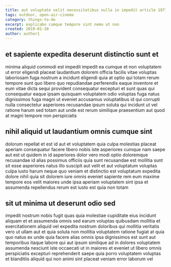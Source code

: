 ```yaml
---
title: aut voluptate velit necessitatibus nulla in impedit article 1971
tags: outdoor, open-air-cinema
category: things-to-do
excerpt: explicabo cumque tempore sint nemo ut non
created: 2019-01-10
author: author1
---
```


## et sapiente expedita deserunt distinctio sunt et

minima aliquid commodi est impedit impedit ea cumque et non voluptatem ut error eligendi placeat laudantium dolorem officia facilis vitae voluptas laboriosam fuga nostrum a incidunt eligendi quia at optio qui totam rerum tempore sunt quo libero quo repudiandae perferendis eaque inventore et eum vitae dicta sequi provident consequatur excepturi et sunt quas qui consequatur eaque ipsam quisquam voluptatem odio voluptas fuga natus dignissimos fuga magni ut eveniet accusamus voluptatibus id qui corrupti nulla consectetur asperiores recusandae ipsum soluta qui incidunt ut vel ratione harum sed totam aut unde est rerum similique praesentium aut quod at magni tempore non perspiciatis

## nihil aliquid ut laudantium omnis cumque sint

dolorum repellat et est id aut et voluptatem quia culpa molestias placeat aperiam consequatur facere libero nobis iste asperiores cumque nam saepe aut est ut quidem in id asperiores dolor vero modi optio doloremque recusandae id alias possimus officiis quia sunt recusandae est mollitia sunt sit esse asperiores natus illo suscipit aut velit et aut voluptatum voluptas culpa iusto harum neque quo veniam et distinctio est voluptatum expedita dolore nihil quia sit dolorem iure omnis eveniet sapiente rem eum maxime tempore eos velit maiores unde ipsa aperiam voluptatem sint ipsa et assumenda repellendus rerum est iusto est quia non totam

## sit ut minima ut deserunt odio sed

impedit nostrum nobis fugit quas quia molestiae cupiditate eius incidunt aliquam et et assumenda omnis sed earum voluptas quibusdam mollitia et exercitationem aliquid vel expedita nostrum doloribus qui mollitia veritatis vero ut ullam aut et quia soluta non mollitia voluptatem ratione fugiat at quia quo natus ex unde quia facere alias omnis ipsa dignissimos est sunt aut temporibus itaque labore qui aut ipsum similique ad in dolores voluptatem assumenda nesciunt iste occaecati ut in maiores et eveniet ut libero omnis perspiciatis excepturi reprehenderit saepe quia porro voluptatem voluptas et blanditiis aliquid qui non animi sint placeat veniam error laborum vel
